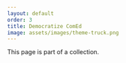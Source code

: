 ```yaml
---
layout: default
order: 3
title: Democratize ComEd
image: assets/images/theme-truck.png
---
```


This page is part of a collection.